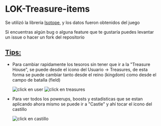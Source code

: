 # LOK-Treasure-items
Se utilizó la librería [Isotope](https://isotope.metafizzy.co/), y los datos fueron obtenidos del juego

Si encuentras algún bug o alguna feature que te gustaría puedes levantar un issue o hacer un fork del repositorio

## <u>Tips:</u>
* Para cambiar rapidamente los tesoros sin tener que ir a la "Treasure House", se puede desde el icono del Usuario -> Treasures, de esta forma se puede cambiar tanto desde el reino (kingdom) como desde el campo de batalla (field)

    ![click en user](https://i.imgur.com/P0dIa2C.png)
    ![click en treasures](https://i.imgur.com/yDW7LAV.png)


* Para ver todos los powerups, boosts y estadisticas que se estan aplicando ahora mismo se puede ir a "Castle" y ahí tocar el icono del castillo

    ![click en castillo](https://i.imgur.com/PUikuRl.png)
